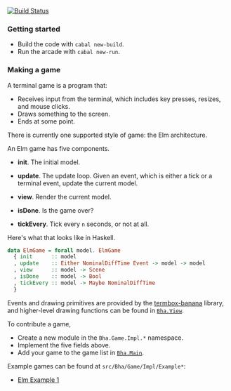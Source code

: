 [![Build Status](https://travis-ci.com/mitchellwrosen/boston-haskell-arcade.svg?branch=master)](https://travis-ci.com/mitchellwrosen/boston-haskell-arcade)

### Getting started

- Build the code with `cabal new-build`.
- Run the arcade with `cabal new-run`.

### Making a game

A terminal game is a program that:

- Receives input from the terminal, which includes key presses, resizes, and mouse clicks.
- Draws something to the screen.
- Ends at some point.

There is currently one supported style of game: the Elm architecture.

An Elm game has five components.

- **init**. The initial model.

- **update**. The update loop. Given an event, which is either a tick or a terminal event, update the current model.

- **view**. Render the current model.

- **isDone**. Is the game over?

- **tickEvery**. Tick every `n` seconds, or not at all.

Here's what that looks like in Haskell.

```haskell
data ElmGame = forall model. ElmGame
  { init      :: model
  , update    :: Either NominalDiffTime Event -> model -> model
  , view      :: model -> Scene
  , isDone    :: model -> Bool
  , tickEvery :: model -> Maybe NominalDiffTime
  }
```

Events and drawing primitives are provided by the [termbox-banana](https://hackage.haskell.org/package/termbox-banana-0.1.0/docs/Termbox-Banana.html) library, and higher-level drawing functions can be found in [`Bha.View`](./src/Bha/View.hs).

To contribute a game,

- Create a new module in the `Bha.Game.Impl.*` namespace.
- Implement the five fields above.
- Add your game to the game list in [`Bha.Main`](./src/Bha/Main.hs).

Example games can be found at `src/Bha/Game/Impl/Example*`:

- [Elm Example 1](./src/Bha/Game/Impl/ElmExample.hs)
